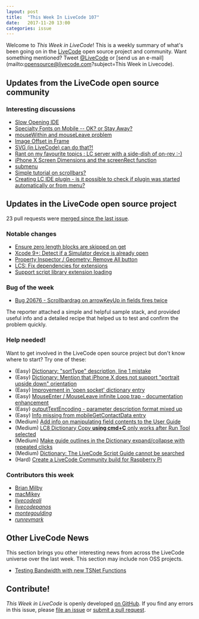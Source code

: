 ```yaml
---
layout: post
title:  "This Week In LiveCode 107"
date:   2017-11-20 13:00
categories: issue
---
```


Welcome to *This Week in LiveCode*!  This is a weekly summary of what's been
going on in the [LiveCode](https://livecode.com/) open source project and
community.  Want something mentioned?  Tweet
[@LiveCode](https://twitter.com/LiveCode) or
[send us an e-mail](mailto:opensource@livecode.com?subject=This Week in Livecode).

## Updates from the LiveCode open source community

<!---
### News & blog posts
--->



### Interesting discussions

- [Slow Opening IDE](https://www.mail-archive.com/use-livecode@lists.runrev.com/msg90756.html)
- [Specialty Fonts on Mobile -- OK? or Stay Away?](https://www.mail-archive.com/use-livecode@lists.runrev.com/msg90769.html)
- [mouseWithin and mouseLeave problem](https://www.mail-archive.com/use-livecode@lists.runrev.com/msg90770.html)
- [Image Offset in Frame](https://www.mail-archive.com/use-livecode@lists.runrev.com/msg90782.html)
- [SVG (in LiveCode) can do that?!](https://www.mail-archive.com/use-livecode@lists.runrev.com/msg90794.html)
- [Rant on my favourite topics : LC server with a side-dish of on-rev :-)](https://www.mail-archive.com/use-livecode@lists.runrev.com/msg90819.html)
- [iPhone X Screen Dimensions and the screenRect function](https://www.mail-archive.com/use-livecode@lists.runrev.com/msg90823.html)
- [submenu](https://www.mail-archive.com/use-livecode@lists.runrev.com/msg90828.html)
- [Simple tutorial on scrollbars?](https://www.mail-archive.com/use-livecode@lists.runrev.com/msg90838.html)
- [Creating LC IDE plugin - is it possible to check if plugin was started automatically or from menu?](https://www.mail-archive.com/use-livecode@lists.runrev.com/msg90844.html)

## Updates in the LiveCode open source project

23 pull requests were [merged since the last issue](https://github.com/search?utf8=✓&q=org%3Alivecode+is%3Apublic+is%3Apr+is%3Amerged+merged%3A2017-11-13..2017-11-19&type=Issues).

<!---
### New LiveCode releases

- [LiveCode 8.1.8 RC-1](https://downloads.livecode.com/livecode/#8_1_8)
--->


### Notable changes

- [Ensure zero length blocks are skipped on get](https://github.com/livecode/livecode/pull/6127)
- [Xcode 9+: Detect if a Simulator device is already open](https://github.com/livecode/livecode/pull/6140)
- [Property Inspector / Geometry: Remove All button](https://github.com/livecode/livecode-ide/pull/1829)
- [LCS: Fix dependencies for extensions](https://github.com/livecode/livecode/pull/6134)
- [Support script library extension loading](https://github.com/livecode/livecode-ide/pull/1773)



### Bug of the week


- [Bug 20676 - Scrollbardrag on arrowKeyUp in fields fires twice ](http://quality.livecode.com/show_bug.cgi?id=20676)

The reporter attached a simple and helpful sample stack, and provided useful info and a detailed recipe that helped us to test and confirm the problem quickly.


### Help needed!

Want to get involved in the LiveCode open source project but don't know where
to start?  Try one of these:

- (Easy) [Dictionary: "sortType" descriptlon, line 1 mistake](http://quality.livecode.com/show_bug.cgi?id=20688)
- (Easy) [Dictionary: Mention that iPhone X does not support "portrait upside down" orientation](http://quality.livecode.com/show_bug.cgi?id=20640)
- (Easy) [Improvement in 'open socket' dictionary entry](http://quality.livecode.com/show_bug.cgi?id=19597)
- (Easy) [MouseEnter / MouseLeave infinite Loop trap - documentation enhancement](http://quality.livecode.com/show_bug.cgi?id=20529)
- (Easy) [outputTextEncoding - parameter description format mixed up](http://quality.livecode.com/show_bug.cgi?id=19351)
- (Easy) [Info missing from mobileGetContactData entry](http://quality.livecode.com/show_bug.cgi?id=20359)
- (Medium) [Add info on manipulating field contents to the User Guide](http://quality.livecode.com/show_bug.cgi?id=18990)
- (Medium) [LC8 Dictionary Copy **using cmd+C** only works after Run Tool selected](http://quality.livecode.com/show_bug.cgi?id=17819)
- (Medium) [Make guide outlines in the Dictionary expand/collapse with repeated clicks](http://quality.livecode.com/show_bug.cgi?id=18184)
- (Medium) [Dictionary: The LiveCode Script Guide cannot be searched](http://quality.livecode.com/show_bug.cgi?id=15957)
- (Hard) [Create a LiveCode Community build for Raspberry Pi](http://forums.livecode.com/viewtopic.php?f=76&t=27912)

### Contributors this week

- [Brian Milby](https://github.com/bwmilby)
- [macMikey](https://github.com/macMikey)
- *[livecodeali](https://github.com/livecodeali)*
- *[livecodepanos](https://github.com/livecodepanos)*
- *[montegoulding](https://github.com/montegoulding)*
- *[runrevmark](https://github.com/runrevmark)*


## Other LiveCode News

This section brings you other interesting news from across the LiveCode universe over the last week. This section may include non OSS projects.

- [Testing Bandwidth with new TSNet Functions](https://www.mail-archive.com/use-livecode@lists.runrev.com/msg90773.html)

<!---
## Upcoming events

* [LiveCode Global: Our Next Conference in Your City](https://livecode.com/livecode-global-our-next-conference-in-your-city/): 48 hours of Conference content streamed live around the globe! Save the last date: 16th of November 2017.
--->

## Contribute!

*This Week in LiveCode* is openly developed
[on GitHub](https://github.com/livecode/this-week-in-livecode).
If you find any errors in this issue, please
[file an issue](https://github.com/livecode/this-week-in-livecode/issues) or
[submit a pull request](https://github.com/livecode/this-week-in-livecode/pulls).
